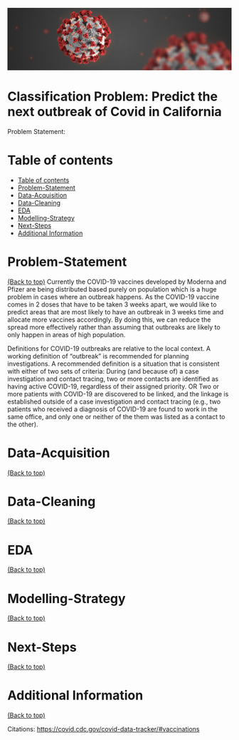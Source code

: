 ![](./images/covid.jpg)

# Classification Problem: Predict the next outbreak of Covid in California

Problem Statement:



# Table of contents

- [Table of contents](#table-of-contents)
- [Problem-Statement](#problem-statement)
- [Data-Acquisition](#data-acquisition)
- [Data-Cleaning](#data-cleaning)
- [EDA](#eda)
- [Modelling-Strategy](#modelling-strategy)
- [Next-Steps](#next-steps)
- [Additional Information](#additional-information)

# Problem-Statement
[(Back to top)](#table-of-contents)
Currently the COVID-19 vaccines developed by Moderna and Pfizer are being distributed based purely on population which is a huge problem in cases where an outbreak happens. As the COVID-19 vaccine comes in 2 doses that have to be taken 3 weeks apart, we would like to predict areas that are most likely to have an outbreak in 3 weeks time and allocate more vaccines accordingly. By doing this, we can reduce the spread more effectively rather than assuming that outbreaks are likely to only happen in areas of high population. 

Definitions for COVID-19 outbreaks are relative to the local context. A working definition of “outbreak” is recommended for planning investigations. A recommended definition is a situation that is consistent with either of two sets of criteria:
During (and because of) a case investigation and contact tracing, two or more contacts are identified as having active COVID-19, regardless of their assigned priority.
OR
Two or more patients with COVID-19 are discovered to be linked, and the linkage is established outside of a case investigation and contact tracing (e.g., two patients who received a diagnosis of COVID-19 are found to work in the same office, and only one or neither of the them was listed as a contact to the other).


# Data-Acquisition
[(Back to top)](#table-of-contents)



# Data-Cleaning
[(Back to top)](#table-of-contents)


# EDA
[(Back to top)](#table-of-contents)




# Modelling-Strategy
[(Back to top)](#table-of-contents)



# Next-Steps
[(Back to top)](#table-of-contents)




# Additional Information
[(Back to top)](#table-of-contents)

Citations:
https://covid.cdc.gov/covid-data-tracker/#vaccinations
  